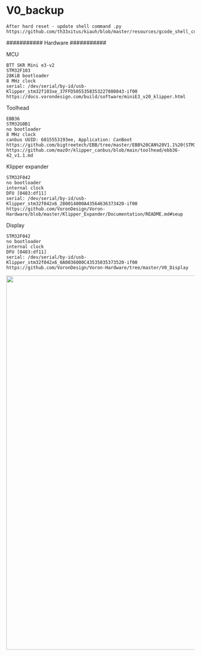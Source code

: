 # V0_backup
	After hard reset - update shell command .py 
	https://github.com/th33xitus/kiauh/blob/master/resources/gcode_shell_command.py

########### Hardware ###########

MCU
	
	BTT SKR Mini e3-v2
	STM32F103
	28KiB bootloader
	8 MHz clock
	serial: /dev/serial/by-id/usb-Klipper_stm32f103xe_37FFD5055358353227800843-if00
	https://docs.vorondesign.com/build/software/miniE3_v20_klipper.html

Toolhead
	
	EBB36 
	STM32G0B1
	no bootloader
	8 MHz clock
	canbus UUID: 6015553193ee, Application: CanBoot
	https://github.com/bigtreetech/EBB/tree/master/EBB%20CAN%20V1.1%20(STM32G0B1) 
	https://github.com/maz0r/klipper_canbus/blob/main/toolhead/ebb36-42_v1.1.md 

Klipper expander
	
	STM32F042
	no bootloader
	internal clock
	DFU [0483:df11]
	serial: /dev/serial/by-id/usb-Klipper_stm32f042x6_280014000A43564636373420-if00 
	https://github.com/VoronDesign/Voron-Hardware/blob/master/Klipper_Expander/Documentation/README.md#seup 

Display
	
	STM32F042
	no bootloader
	internal clock
	DFU [0483:df11]
	serial: /dev/serial/by-id/usb-Klipper_stm32f042x6_0A0036000C43535035373520-if00
	https://github.com/VoronDesign/Voron-Hardware/tree/master/V0_Display
	
<img src="V0_backup/Menuconfig_Options.png" width="1000">

